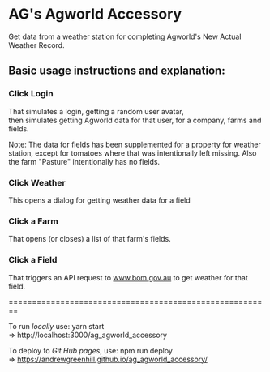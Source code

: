 # AG's Agworld Accessory

Get data from a weather station for completing Agworld's New Actual Weather Record.

## Basic usage instructions and explanation:

### Click Login

That simulates a login, getting a random user avatar,  
then simulates getting Agworld data for that user, for a company, farms and fields.

Note: The data for fields has been supplemented for a property for weather station, except for tomatoes where that was intentionally left missing. Also the farm "Pasture" intentionally has no fields.

### Click Weather

This opens a dialog for getting weather data for a field

### Click a Farm

That opens (or closes) a list of that farm's fields.

### Click a Field

That triggers an API request to www.bom.gov.au to get weather for that field.

========================================================

To run _locally_ use: yarn start  
=> http://localhost:3000/ag_agworld_accessory

To deploy to _Git Hub pages_, use: npm run deploy  
=>
https://andrewgreenhill.github.io/ag_agworld_accessory/
